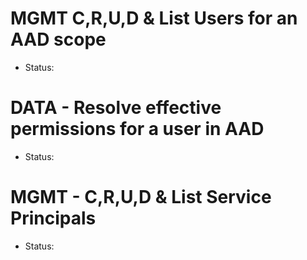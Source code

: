 # MGMT C,R,U,D & List Users for an AAD scope
- Status:

# DATA - Resolve effective permissions for a user in AAD
- Status:

# MGMT - C,R,U,D & List Service Principals
- Status:

